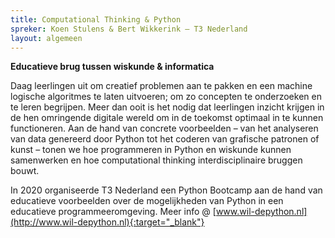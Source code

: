 ```yaml
---
title: Computational Thinking & Python
spreker: Koen Stulens & Bert Wikkerink – T3 Nederland
layout: algemeen
---
```


**Educatieve brug tussen wiskunde & informatica**

Daag leerlingen uit om creatief problemen aan te pakken en een machine logische algoritmes te laten uitvoeren; 
om zo concepten te onderzoeken en te leren begrijpen. 
Meer dan ooit is het nodig dat leerlingen inzicht krijgen in de hen omringende digitale wereld 
om in de toekomst optimaal in te kunnen functioneren.
Aan de hand van concrete voorbeelden – van het analyseren van data genereerd door Python 
tot het coderen van grafische patronen of kunst –
tonen we hoe programmeren in Python en wiskunde kunnen samenwerken en 
hoe computational thinking interdisciplinaire bruggen bouwt.
 
In 2020 organiseerde T3 Nederland een Python Bootcamp aan de hand van educatieve voorbeelden 
over de mogelijkheden van Python in een educatieve programmeeromgeving.
Meer info @ [www.wil-depython.nl](http://www.wil-depython.nl){:target="_blank"}